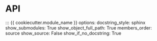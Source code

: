 # API

::: {{ cookiecutter.module_name }}
    options:
        docstring_style: sphinx
        show_submodules: True
        show_object_full_path: True
        members_order: source
        show_source: False
        show_if_no_docstring: True
